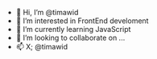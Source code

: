 - 👋 Hi, I’m @timawid
- 👀 I’m interested in FrontEnd develoment
- 🌱 I’m currently learning JavaScript
- 💞️ I’m looking to collaborate on ...
- 📫 X; @timawid

<!---
Timawid/Timawid is a ✨ special ✨ repository because its `README.md` (this file) appears on your GitHub profile.
You can click the Preview link to take a look at your changes.
--->
